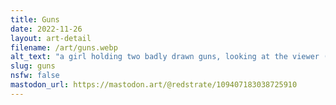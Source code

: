 ```yaml
---
title: Guns
date: 2022-11-26
layout: art-detail
filename: /art/guns.webp
alt_text: "a girl holding two badly drawn guns, looking at the viewer (hopefully not shooting AT them). the girl has a small hat, short hair, tank top and jeans?"
slug: guns
nsfw: false
mastodon_url: https://mastodon.art/@redstrate/109407183038725910
---
```

